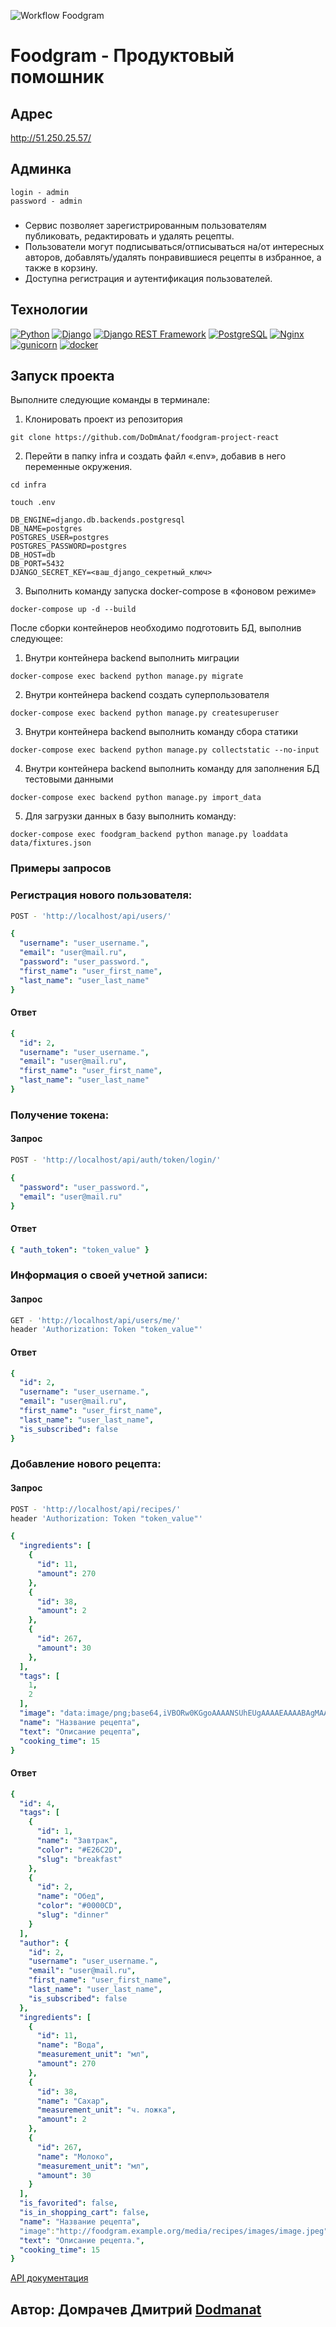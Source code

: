 ![Workflow Foodgram](https://github.com/dodmanat/foodgram-project-react/actions/workflows/yamdb_workflow.yml/badge.svg?branch=master&event=push)

# Foodgram - Продуктовый помошник

## Адрес

http://51.250.25.57/

## Админка

    login - admin
    password - admin

###

- Сервис позволяет зарегистрированным пользователям публиковать, редактировать и удалять рецепты.
- Пользователи могут подписываться/отписываться на/от интересных авторов, добавлять/удалять понравившиеся рецепты в избранное, а также в корзину.
- Доступна регистрация и аутентификация пользователей.

## **Технологии**

[![Python](https://img.shields.io/badge/-Python-464646?style=flat-square&logo=Python)](https://www.python.org/)
[![Django](https://img.shields.io/badge/-Django-464646?style=flat-square&logo=Django)](https://www.djangoproject.com/)
[![Django REST Framework](https://img.shields.io/badge/-Django%20REST%20Framework-464646?style=flat-square&logo=Django%20REST%20Framework)](https://www.django-rest-framework.org/)
[![PostgreSQL](https://img.shields.io/badge/-PostgreSQL-464646?style=flat-square&logo=PostgreSQL)](https://www.postgresql.org/)
[![Nginx](https://img.shields.io/badge/-NGINX-464646?style=flat-square&logo=NGINX)](https://nginx.org/ru/)
[![gunicorn](https://img.shields.io/badge/-gunicorn-464646?style=flat-square&logo=gunicorn)](https://gunicorn.org/)
[![docker](https://img.shields.io/badge/-Docker-464646?style=flat-square&logo=docker)](https://www.docker.com/)

## **Запуск проекта**

Выполните следующие команды в терминале:

1. Клонировать проект из репозитория

```
git clone https://github.com/DoDmAnat/foodgram-project-react
```

2. Перейти в папку infra и создать файл «.env», добавив в него переменные окружения.

```
cd infra
```

```
touch .env
```

```
DB_ENGINE=django.db.backends.postgresql
DB_NAME=postgres
POSTGRES_USER=postgres
POSTGRES_PASSWORD=postgres
DB_HOST=db
DB_PORT=5432
DJANGO_SECRET_KEY=<ваш_django_секретный_ключ>
```

3. Выполнить команду запуска docker-compose в «фоновом режиме»

```
docker-compose up -d --build
```

После сборки контейнеров необходимо подготовить БД, выполнив следующее:

1. Внутри контейнера backend выполнить миграции

```
docker-compose exec backend python manage.py migrate
```

2. Внутри контейнера backend создать суперпользователя

```
docker-compose exec backend python manage.py createsuperuser
```

3. Внутри контейнера backend выполнить команду сбора статики

```
docker-compose exec backend python manage.py collectstatic --no-input
```

4. Внутри контейнера backend выполнить команду для заполнения БД тестовыми данными

```
docker-compose exec backend python manage.py import_data
```

5. Для загрузки данных в базу выполнить команду:

```
docker-compose exec foodgram_backend python manage.py loaddata data/fixtures.json
```
### Примеры запросов

### Регистрация нового пользователя:

```bash
POST - 'http://localhost/api/users/'
```
```yaml
{
  "username": "user_username.",
  "email": "user@mail.ru",
  "password": "user_password.",
  "first_name": "user_first_name",
  "last_name": "user_last_name"
}
```

#### Ответ
```yaml
{
  "id": 2,
  "username": "user_username.",
  "email": "user@mail.ru",
  "first_name": "user_first_name",
  "last_name": "user_last_name"
}
```

### Получение токена:
#### Запрос
```bash
POST - 'http://localhost/api/auth/token/login/'
```
```yaml
{
  "password": "user_password.",
  "email": "user@mail.ru"
}
```

#### Ответ
```yaml
{ "auth_token": "token_value" }
```

### Информация о своей учетной записи:
#### Запрос
```bash
GET - 'http://localhost/api/users/me/'
header 'Authorization: Token "token_value"'
```

#### Ответ
```yaml
{
  "id": 2,
  "username": "user_username.",
  "email": "user@mail.ru",
  "first_name": "user_first_name",
  "last_name": "user_last_name",
  "is_subscribed": false
}
```

### Добавление нового рецепта:
#### Запрос
```bash
POST - 'http://localhost/api/recipes/'
header 'Authorization: Token "token_value"'
```
```yaml
{
  "ingredients": [
    {
      "id": 11,
      "amount": 270
    },
    {
      "id": 38,
      "amount": 2
    },
    {
      "id": 267,
      "amount": 30
    },
  ],
  "tags": [
    1,
    2
  ],
  "image": "data:image/png;base64,iVBORw0KGgoAAAANSUhEUgAAAAEAAAABAgMAAABieywaAAAACVBMVEUAAAD///9fX1/S0ecCAAAACXBIWXMAAA7EAAAOxAGVKw4bAAAACklEQVQImWNoAAAAggCByxOyYQAAAABJRU5ErkJggg==",
  "name": "Название рецепта",
  "text": "Описание рецепта",
  "cooking_time": 15
}
```

#### Ответ
```yaml
{
  "id": 4,
  "tags": [
    {
      "id": 1,
      "name": "Завтрак",
      "color": "#E26C2D",
      "slug": "breakfast"
    },
    {
      "id": 2,
      "name": "Обед",
      "color": "#0000CD",
      "slug": "dinner"
    }
  ],
  "author": {
    "id": 2,
    "username": "user_username.",
    "email": "user@mail.ru",
    "first_name": "user_first_name",
    "last_name": "user_last_name",
    "is_subscribed": false
  },
  "ingredients": [
    {
      "id": 11,
      "name": "Вода",
      "measurement_unit": "мл",
      "amount": 270
    },
    {
      "id": 38,
      "name": "Сахар",
      "measurement_unit": "ч. ложка",
      "amount": 2
    },
    {
      "id": 267,
      "name": "Молоко",
      "measurement_unit": "мл",
      "amount": 30
    }
  ],
  "is_favorited": false,
  "is_in_shopping_cart": false,
  "name": "Название рецепта",
  "image":"http://foodgram.example.org/media/recipes/images/image.jpeg",
  "text": "Описание рецепта.",
  "cooking_time": 15
}
```
[API документация](http://51.250.25.57/api/docs/redoc.html)

## Автор: Домрачев Дмитрий [Dodmanat](https://github.com/Dodmanat)

